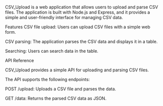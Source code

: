CSV_Upload is a web application that allows users to upload and parse CSV files. The application is built with Node.js and Express, and it provides a simple and user-friendly interface for managing CSV data.


Features
CSV file upload: Users can upload CSV files with a simple web form.

CSV parsing: The application parses the CSV data and displays it in a table.

Searching: Users can search data in the table.

API Reference

CSV_Upload provides a simple API for uploading and parsing CSV files. 

The API supports the following endpoints:

POST /upload: Uploads a CSV file and parses the data.

GET /data: Returns the parsed CSV data as JSON.
